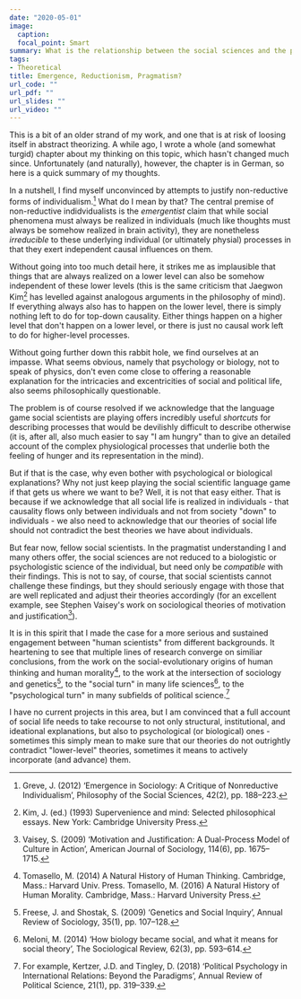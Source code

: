 ```yaml
---
date: "2020-05-01"
image:
  caption: 
  focal_point: Smart
summary: What is the relationship between the social sciences and the psychological and biological sciences?
tags:
- Theoretical
title: Emergence, Reductionism, Pragmatism?
url_code: ""
url_pdf: ""
url_slides: ""
url_video: ""
---
```


This is a bit of an older strand of my work, and one that is at risk of loosing itself in abstract theorizing. A while ago, I wrote a whole (and somewhat turgid) chapter about my thinking on this topic, which hasn't changed much since. Unfortunately (and naturally), however, the chapter is in German, so here is a quick summary of my thoughts.

In a nutshell, I find myself unconvinced by attempts to justify non-reductive forms of individualism.[^1] What do I mean by that? The central premise of non-reductive indidvidualists is the *emergentist* claim that while social phenomena must always be realized in individuals (much like thoughts must always be somehow realized in brain activity), they are nonetheless *irreducible* to these underlying individual (or ultimately physial) processes in that they exert independent causal influences on them. 

Without going into too much detail here, it strikes me as implausible that things that are always realized on a lower level can also be somehow independent of these lower levels (this is the same criticism that Jaegwon Kim[^2] has levelled against analogous arguments in the philosophy of mind). If everything always also has to happen on the lower level, there is simply nothing left to do for top-down causality. Either things happen on a higher level that don't happen on a lower level, or there is just no causal work left to do for higher-level processes.

Without going further down this rabbit hole, we find ourselves at an impasse. What seems obvious, namely that psychology or biology, not to speak of physics, don't even come close to offering a reasonable explanation for the intricacies and excentricities of social and political life, also seems philosophically questionable.

The problem is of course resolved if we acknowledge that the language game social scientists are playing offers incredibly useful *shortcuts* for describing processes that would be devilishly difficult to describe otherwise (it is, after all, also much easier to say "I am hungry" than to give an detailed account of the complex physiological processes that underlie both the feeling of hunger and its representation in the mind).

But if that is the case, why even bother with psychological or biological explanations? Why not just keep playing the social scientific language game if that gets us where we want to be? Well, it is not that easy either. That is because if we acknowledge that all social life is realized in individuals - that causality flows only between individuals and not from society "down" to individuals - we also need to acknowledge that our theories of social life should not contradict the best theories we have about individuals. 

But fear now, fellow social scientists. In the pragmatist understanding I and many others offer, the social sciences are not reduced to a biologistic or psychologistic science of the individual, but need only be *compatible* with their findings. This is not to say, of course, that social scientists cannot challenge these findings, but they should seriously engage with those that are well replicated and adjust their theories accordingly (for an excellent example, see Stephen Vaisey's work on sociological theories of motivation and justification[^3]).

It is in this spirit that I made the case for a more serious and sustained engagement between "human scientists" from different backgrounds. It heartening to see that multiple lines of research converge on similiar conclusions, from the work on the social-evolutionary origins of human thinking and human morality[^4], to the work at the intersection of sociology and genetics[^5], to the "social turn" in many life sciences[^6], to the "psychological turn" in many subfields of political science.[^7]

I have no current projects in this area, but I am convinced that a full account of social life needs to take recourse to not only structural, institutional, and ideational explanations, but also to psychological (or biological) ones - sometimes this simply mean to make sure that our theories do not outrightly contradict "lower-level" theories, sometimes it means to actively incorporate (and advance) them.
 

[^1]: Greve, J. (2012) ‘Emergence in Sociology: A Critique of Nonreductive Individualism’, Philosophy of the Social Sciences, 42(2), pp. 188–223.
[^2]: Kim, J. (ed.) (1993) Supervenience and mind: Selected philosophical essays. New York: Cambridge University Press.
[^3]: Vaisey, S. (2009) ‘Motivation and Justification: A Dual-Process Model of Culture in Action’, American Journal of Sociology, 114(6), pp. 1675–1715.
[^4]:Tomasello, M. (2014) A Natural History of Human Thinking. Cambridge, Mass.: Harvard Univ. Press.
Tomasello, M. (2016) A Natural History of Human Morality. Cambridge, Mass.: Harvard University Press.
[^5]: Freese, J. and Shostak, S. (2009) ‘Genetics and Social Inquiry’, Annual Review of Sociology, 35(1), pp. 107–128.
[^6]: Meloni, M. (2014) ‘How biology became social, and what it means for social theory’, The Sociological Review, 62(3), pp. 593–614.
[^7]: For example, Kertzer, J.D. and Tingley, D. (2018) ‘Political Psychology in International Relations: Beyond the Paradigms’, Annual Review of Political Science, 21(1), pp. 319–339.